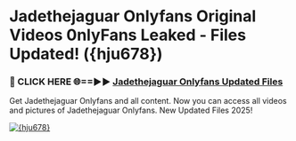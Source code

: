 # Jadethejaguar Onlyfans Original Videos 0nlyFans Leaked - Files Updated! ({hju678})

<h3>🔴 CLICK HERE 🌐==►► <a href="https://tinyurl.com/ms9xzufz" rel="nofollow">Jadethejaguar Onlyfans Updated Files</a></h3>

Get Jadethejaguar Onlyfans and all content. Now you can access all videos and pictures of Jadethejaguar Onlyfans. New Updated Files 2025!

[![{hju678}](https://i.imgur.com/PQ7UWWw.gif)](https://tinyurl.com/ms9xzufz)